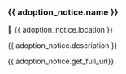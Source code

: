 ### {{ adoption_notice.name }}

📍 {{ adoption_notice.location }}


{{ adoption_notice.description }}

{{ adoption_notice.get_full_url}}